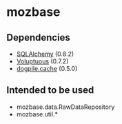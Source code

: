 mozbase
=======

Dependencies
------------

* [SQLAlchemy](http://hg.sqlalchemy.org/sqlalchemy) (0.8.2)
* [Voluptuous](https://github.com/alecthomas/voluptuous) (0.7.2)
* [dogpile.cache](http://dogpilecache.readthedocs.org/en/latest/) (0.5.0)

Intended to be used
-------------------

* mozbase.data.RawDataRepository
* mozbase.util.*
